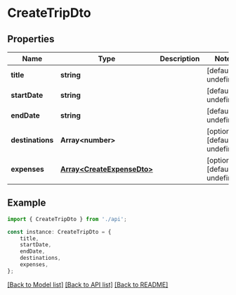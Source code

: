 # CreateTripDto


## Properties

Name | Type | Description | Notes
------------ | ------------- | ------------- | -------------
**title** | **string** |  | [default to undefined]
**startDate** | **string** |  | [default to undefined]
**endDate** | **string** |  | [default to undefined]
**destinations** | **Array&lt;number&gt;** |  | [optional] [default to undefined]
**expenses** | [**Array&lt;CreateExpenseDto&gt;**](CreateExpenseDto.md) |  | [optional] [default to undefined]

## Example

```typescript
import { CreateTripDto } from './api';

const instance: CreateTripDto = {
    title,
    startDate,
    endDate,
    destinations,
    expenses,
};
```

[[Back to Model list]](../README.md#documentation-for-models) [[Back to API list]](../README.md#documentation-for-api-endpoints) [[Back to README]](../README.md)
